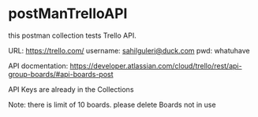 # postManTrelloAPI
this postman collection tests Trello API. 

URL: https://trello.com/
username: sahilguleri@duck.com 
pwd: whatuhave 

API docmentation: https://developer.atlassian.com/cloud/trello/rest/api-group-boards/#api-boards-post

API Keys are already in the Collections


Note: there is limit of 10 boards. please delete Boards not in use
